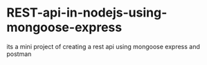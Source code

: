 # REST-api-in-nodejs-using-mongoose-express
its a mini project of creating a rest api using mongoose express and postman
